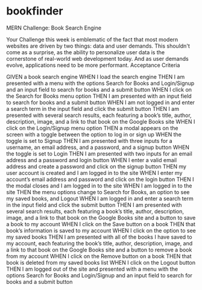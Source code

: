 # bookfinder
MERN Challenge: Book Search Engine

Your Challenge this week is emblematic of the fact that most modern websites are driven by two things: data and user demands. This shouldn't come as a surprise, as the ability to personalize user data is the cornerstone of real-world web development today. And as user demands evolve, applications need to be more performant.
Acceptance Criteria

GIVEN a book search engine WHEN I load the search engine THEN I am presented with a menu with the options Search for Books and Login/Signup and an input field to search for books and a submit button WHEN I click on the Search for Books menu option THEN I am presented with an input field to search for books and a submit button WHEN I am not logged in and enter a search term in the input field and click the submit button THEN I am presented with several search results, each featuring a book’s title, author, description, image, and a link to that book on the Google Books site WHEN I click on the Login/Signup menu option THEN a modal appears on the screen with a toggle between the option to log in or sign up WHEN the toggle is set to Signup THEN I am presented with three inputs for a username, an email address, and a password, and a signup button WHEN the toggle is set to Login THEN I am presented with two inputs for an email address and a password and login button WHEN I enter a valid email address and create a password and click on the signup button THEN my user account is created and I am logged in to the site WHEN I enter my account’s email address and password and click on the login button THEN I the modal closes and I am logged in to the site WHEN I am logged in to the site THEN the menu options change to Search for Books, an option to see my saved books, and Logout WHEN I am logged in and enter a search term in the input field and click the submit button THEN I am presented with several search results, each featuring a book’s title, author, description, image, and a link to that book on the Google Books site and a button to save a book to my account WHEN I click on the Save button on a book THEN that book’s information is saved to my account WHEN I click on the option to see my saved books THEN I am presented with all of the books I have saved to my account, each featuring the book’s title, author, description, image, and a link to that book on the Google Books site and a button to remove a book from my account WHEN I click on the Remove button on a book THEN that book is deleted from my saved books list WHEN I click on the Logout button THEN I am logged out of the site and presented with a menu with the options Search for Books and Login/Signup and an input field to search for books and a submit button